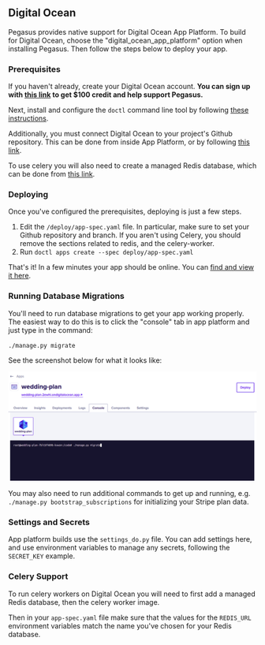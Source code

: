 ## Digital Ocean

Pegasus provides native support for Digital Ocean App Platform.
To build for Digital Ocean, choose the "digital_ocean_app_platform" option when installing Pegasus.
Then follow the steps below to deploy your app.

### Prerequisites

If you haven't already, create your Digital Ocean account.
**You can sign up with [this link](https://m.do.co/c/432e3abb37f3) to get $100 credit
and help support Pegasus.**

Next, install and configure the `doctl` command line tool by following [these instructions](https://www.digitalocean.com/docs/apis-clis/doctl/how-to/install/).

Additionally, you must connect Digital Ocean to your project's Github repository.
This can be done from inside App Platform, or by following [this link](https://cloud.digitalocean.com/apps/github/install).

To use celery you will also need to create a managed Redis database,
which can be done from [this link](https://cloud.digitalocean.com/databases/new?engine=redis).

### Deploying

Once you've configured the prerequisites, deploying is just a few steps.

1. Edit the `/deploy/app-spec.yaml` file. In particular, make sure to set your Github repository and branch.
   If you aren't using Celery, you should remove the sections related to redis, and the celery-worker.
2. Run `doctl apps create --spec deploy/app-spec.yaml`

That's it!
In a few minutes your app should be online.
You can [find and view it here](https://cloud.digitalocean.com/apps).

### Running Database Migrations

You'll need to run database migrations to get your app working properly.
The easiest way to do this is to click the "console" tab in app platform and just type in the command:

```
./manage.py migrate
```

See the screenshot below for what it looks like:

![Console Migrations](/images/deployment/running-migrations-do.png)

You may also need to run additional commands to get up and running, e.g. `./manage.py bootstrap_subscriptions`
for initializing your Stripe plan data.

### Settings and Secrets

App platform builds use the `settings_do.py` file.
You can add settings here, and use environment variables to manage any secrets,
following the `SECRET_KEY` example.

### Celery Support

To run celery workers on Digital Ocean you will need to first add a managed Redis database, then the celery
worker image.

Then in your `app-spec.yaml` file make sure that the values for the `REDIS_URL` environment variables
match the name you've chosen for your Redis database.
